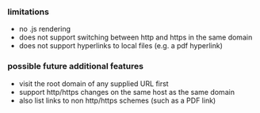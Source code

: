 

### limitations
- no .js rendering
- does not support switching between http and https in the same domain
- does not support hyperlinks to local files (e.g. a pdf hyperlink)

### possible future additional features
- visit the root domain of any supplied URL first
- support http/https changes on the same host as the same domain
- also list links to non http/https schemes (such as a PDF link)
